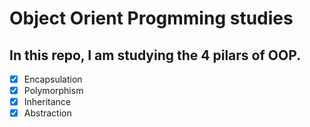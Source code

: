 # Object Orient Progmming studies

## In this repo, I am studying the 4 pilars of OOP.

- [x] Encapsulation
- [x] Polymorphism
- [x] Inheritance
- [x] Abstraction